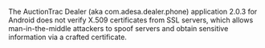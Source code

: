 The AuctionTrac Dealer (aka com.adesa.dealer.phone) application 2.0.3 for Android does not verify X.509 certificates from SSL servers, which allows man-in-the-middle attackers to spoof servers and obtain sensitive information via a crafted certificate.